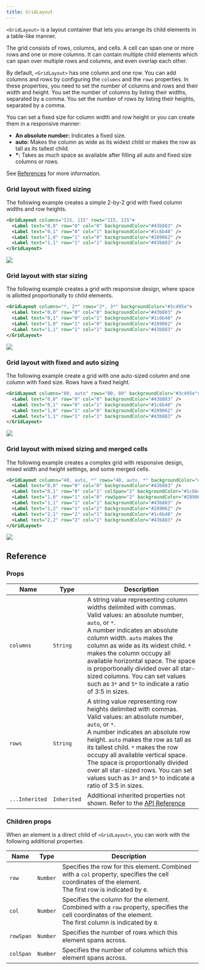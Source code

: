 ```yaml
---
title: GridLayout
---
```


`<GridLayout>` is a layout container that lets you arrange its child elements in a table-like manner.

The grid consists of rows, columns, and cells. A cell can span one or more rows and one or more columns. It can contain multiple child elements which can span over multiple rows and columns, and even overlap each other.

By default, `<GridLayout>` has one column and one row. You can add columns and rows by configuring the `columns` and the `rows` properties. In these properties, you need to set the number of columns and rows and their width and height. You set the number of columns by listing their widths, separated by a comma. You set the number of rows by listing their heights, separated by a comma.

You can set a fixed size for column width and row height or you can create them in a responsive manner:

- **An absolute number:** Indicates a fixed size.
- **auto:** Makes the column as wide as its widest child or makes the row as tall as its tallest child.
- **\*:** Takes as much space as available after filling all auto and fixed size columns or rows.

See [References](#references) for more information.

### Grid layout with fixed sizing

The following example creates a simple 2-by-2 grid with fixed column widths and row heights.

```xml
<GridLayout columns="115, 115" rows="115, 115">
  <Label text="0,0" row="0" col="0" backgroundColor="#43b883" />
  <Label text="0,1" row="0" col="1" backgroundColor="#1c6b48" />
  <Label text="1,0" row="1" col="0" backgroundColor="#289062" />
  <Label text="1,1" row="1" col="1" backgroundColor="#43b883" />
</GridLayout>
```

<img class="md:w-1/2 lg:w-1/3" src="https://art.nativescript.org/layouts/grid_layout.svg" />

### Grid layout with star sizing

The following example creates a grid with responsive design, where space is allotted proportionally to child elements.

```xml
<GridLayout columns="*, 2*" rows="2*, 3*" backgroundColor="#3c495e">
  <Label text="0,0" row="0" col="0" backgroundColor="#43b883" />
  <Label text="0,1" row="0" col="1" backgroundColor="#1c6b48" />
  <Label text="1,0" row="1" col="0" backgroundColor="#289062" />
  <Label text="1,1" row="1" col="1" backgroundColor="#43b883" />
</GridLayout>
```

<img class="md:w-1/2 lg:w-1/3" src="https://art.nativescript.org/layouts/grid_layout_star_sizing.svg" />

### Grid layout with fixed and auto sizing

The following example create a grid with one auto-sized column and one column with fixed size. Rows have a fixed height.

```xml
<GridLayout columns="80, auto" rows="80, 80" backgroundColor="#3c495e">
  <Label text="0,0" row="0" col="0" backgroundColor="#43b883" />
  <Label text="0,1" row="0" col="1" backgroundColor="#1c6b48" />
  <Label text="1,0" row="1" col="0" backgroundColor="#289062" />
  <Label text="1,1" row="1" col="1" backgroundColor="#43b883" />
</GridLayout>
```

<img class="md:w-1/2 lg:w-1/3" src="https://art.nativescript.org/layouts/grid_layout_fixed_auto.svg" />

### Grid layout with mixed sizing and merged cells

The following example creates a complex grid with responsive design, mixed width and height settings, and some merged cells.

```xml
<GridLayout columns="40, auto, *" rows="40, auto, *" backgroundColor="#3c495e">
  <Label text="0,0" row="0" col="0" backgroundColor="#43b883" />
  <Label text="0,1" row="0" col="1" colSpan="2" backgroundColor="#1c6b48" />
  <Label text="1,0" row="1" col="0" rowSpan="2" backgroundColor="#289062" />
  <Label text="1,1" row="1" col="1" backgroundColor="#43b883" />
  <Label text="1,2" row="1" col="2" backgroundColor="#289062" />
  <Label text="2,1" row="2" col="1" backgroundColor="#1c6b48" />
  <Label text="2,2" row="2" col="2" backgroundColor="#43b883" />
</GridLayout>
```

<img class="md:w-1/2 lg:w-1/3" src="https://art.nativescript.org/layouts/grid_layout_complex.svg" />

## Reference

### Props

| Name           | Type        | Description                                                                                                                                                                                                                                                                                                                                                                                                                             |
| -------------- | ----------- | --------------------------------------------------------------------------------------------------------------------------------------------------------------------------------------------------------------------------------------------------------------------------------------------------------------------------------------------------------------------------------------------------------------------------------------- |
| `columns`      | `String`    | A string value representing column widths delimited with commas.<br/>Valid values: an absolute number, `auto`, or `*`.<br/>A number indicates an absolute column width. `auto` makes the column as wide as its widest child. `*` makes the column occupy all available horizontal space. The space is proportionally divided over all star-sized columns. You can set values such as `3*` and `5*` to indicate a ratio of 3:5 in sizes. |
| `rows`         | `String`    | A string value representing row heights delimited with commas.<br/>Valid values: an absolute number, `auto`, or `*`.<br/>A number indicates an absolute row height. `auto` makes the row as tall as its tallest child. `*` makes the row occupy all available vertical space. The space is proportionally divided over all star-sized rows. You can set values such as `3*` and `5*` to indicate a ratio of 3:5 in sizes.               |
| `...Inherited` | `Inherited` | Additional inherited properties not shown. Refer to the [API Reference](https://docs.nativescript.org/api-reference/classes/gridlayout)                                                                                                                                                                                                                                                                                                 |

### Children props

When an element is a direct child of `<GridLayout>`, you can work with the following additional properties.

| Name      | Type     | Description                                                                                                                                                    |
| --------- | -------- | -------------------------------------------------------------------------------------------------------------------------------------------------------------- |
| `row`     | `Number` | Specifies the row for this element. Combined with a `col` property, specifies the cell coordinates of the element.<br/>The first row is indicated by `0`.      |
| `col`     | `Number` | Specifies the column for the element. Combined with a `row` property, specifies the cell coordinates of the element.<br/>The first column is indicated by `0`. |
| `rowSpan` | `Number` | Specifies the number of rows which this element spans across.                                                                                                  |
| `colSpan` | `Number` | Specifies the number of columns which this element spans across.                                                                                               |
